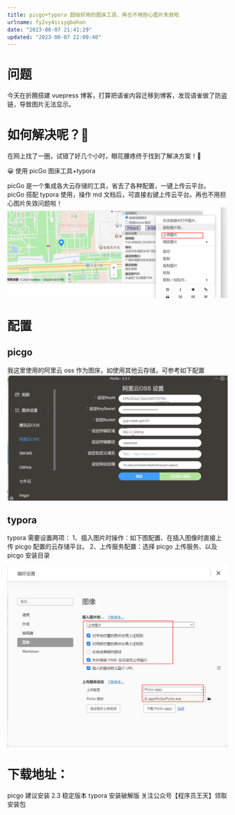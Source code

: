 ```yaml
---
title: picgo+typora 超级好用的图床工具，再也不用担心图片失效啦
urlname: fy2vy4icsygbahon
date: "2023-08-07 21:41:29"
updated: "2023-08-07 22:00:40"
---
```


# 问题

今天在折腾搭建 vuepress 博客，打算把语雀内容迁移到博客，发现语雀做了防盗链，导致图片无法显示。

# 如何解决呢？🤦‍

在网上找了一圈，试错了好几个小时，眼花腰疼终于找到了解决方案！🤩

😀 使用 picGo 图床工具+typora

picGo 是一个集成各大云存储的工具，省去了各种配置，一键上传云平台。
picGo 搭配 typora 使用，操作 md 文档后，可直接右键上传云平台。再也不用担心图片失效问题啦！
![image.png](https://raw.githubusercontent.com/itwangtian/itwangtian/images/a943ae481a28b2149e158e687258ca1b.png)

# 配置

## picgo

我这里使用的阿里云 oss 作为图床，如使用其他云存储，可参考如下配置
![image.png](https://raw.githubusercontent.com/itwangtian/itwangtian/images/c13cbf1ae54f675bdd9f48ec63476bad.png)

## typora

typora 需要设置两项：
1、插入图片时操作：如下图配置、在插入图像时直接上传 picgo 配置的云存储平台。
2、上传服务配置：选择 picgo 上传服务、以及 picgo 安装目录

![image.png](https://raw.githubusercontent.com/itwangtian/itwangtian/images/f5a35ded485bd5b367fc611066ad3d99.png)

# 下载地址：

picgo 建议安装 2.3 稳定版本
typora 安装破解版
关注公众号【程序员王天】领取安装包
